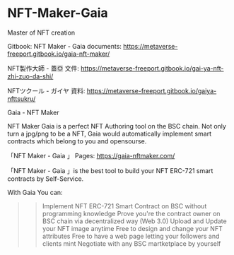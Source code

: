 # NFT-Maker-Gaia
Master of NFT creation

Gitbook:
NFT Maker - Gaia documents:
https://metaverse-freeport.gitbook.io/gaia-nft-maker/

NFT製作大師 - 蓋亞 文件:
https://metaverse-freeport.gitbook.io/gai-ya-nft-zhi-zuo-da-shi/

NFTツクール - ガイヤ 資料:
https://metaverse-freeport.gitbook.io/gaiya-nfttsukru/


Gaia - NFT Maker

NFT Maker Gaia is a perfect NFT Authoring tool on the BSC chain. Not only turn a jpg/png to be a NFT, Gaia would automatically implement smart contracts which belong to you and opensourse.

「NFT Maker - Gaia 」 Pages:
https://gaia-nftmaker.com/

「NFT Maker - Gaia 」is the best tool to build your NFT ERC-721 smart contracts by Self-Service.

With Gaia You can:
>>Implement NFT ERC-721 Smart Contract on BSC without programming knowledge
>>Prove you're the contract owner on BSC chain via decentralized way (Web 3.0)
>>Upload and Update your NFT image anytime
>>Free to design and change your NFT attributes
>>Free to have a web page letting your followers and clients mint
>>Negotiate with any BSC martketplace by yourself
